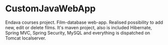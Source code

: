 # CustomJavaWebApp

Endava courses project. 
Film-database web-app. Realised possibility to add new, edit or delete films.
It's maven project, also is included Hibernate, Spring MVC, Spring Security, MySQL and everything is dispatched on Tomcat localserver.
